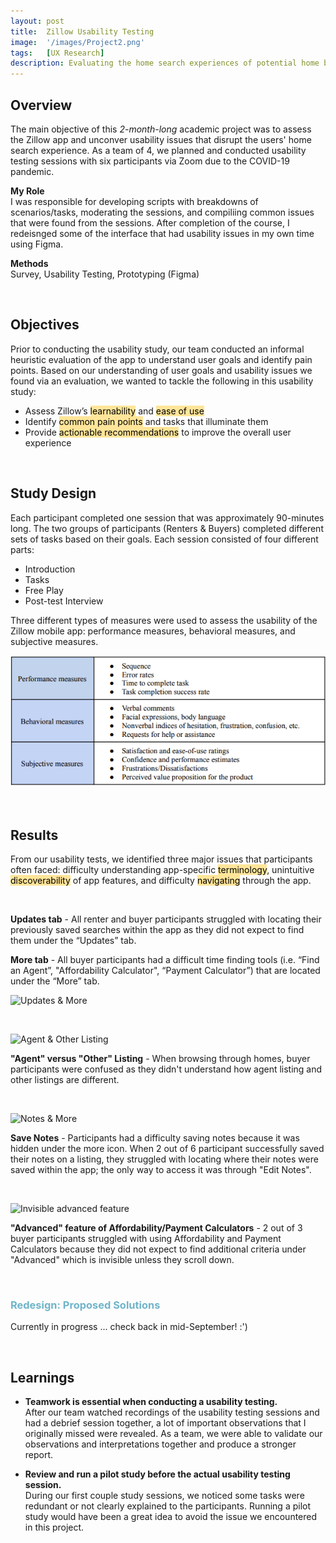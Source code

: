 ```yaml
---
layout: post
title:  Zillow Usability Testing
image:  '/images/Project2.png'
tags:   [UX Research]
description: Evaluating the home search experiences of potential home buyers/renters through usability testing
---
```

## Overview
The main objective of this *2-month-long* academic project was to assess the Zillow app and unconver usability issues that disrupt the users' home search experience. As a team of 4, we planned and conducted usability testing sessions with six participants via Zoom due to the COVID-19 pandemic.

**My Role** <br>
I was responsible for developing scripts with breakdowns of scenarios/tasks, moderating the sessions, and compiliing common issues that were found from the sessions. After completion of the course, I redeisnged some of the interface that had usability issues in my own time using Figma.

**Methods**<br>
Survey, Usability Testing, Prototyping (Figma)

<br>

## Objectives
Prior to conducting the usability study, our team conducted an informal heuristic evaluation of the app to understand user goals and identify pain points. Based on our understanding of user goals and usability issues we found via an evaluation, we wanted to tackle the following in this usability study:
* Assess Zillow’s <mark style="background-color: #FFE599">learnability</mark> and <mark style="background-color: #FFE599">ease of use</mark>
* Identify <mark style="background-color: #FFE599">common pain points</mark> and tasks that illuminate them
* Provide <mark style="background-color: #FFE599">actionable recommendations</mark> to improve the overall user experience

<br>

## Study Design
Each participant completed one session that was approximately 90-minutes long. The two groups of participants (Renters & Buyers) completed different sets of tasks based on their goals. Each session consisted of four different parts:
* Introduction
* Tasks
* Free Play
* Post-test Interview

Three different types of measures were used to assess the usability of the Zillow mobile app: performance measures, behavioral measures, and subjective measures.

<center><img src="/images/Measures.png" alt="Measures"></center> <br>

<br>

## Results
From our usability tests, we identified three major issues that participants often faced: difficulty understanding app-specific <mark style="background-color: #FFE599">terminology</mark>, unintuitive <mark style="background-color: #FFE599">discoverability</mark> of app features, and difficulty <mark style="background-color: #FFE599">navigating</mark> through the app. <br>

<br>

**Updates tab** - All renter and buyer participants struggled with locating their previously saved searches within the app as they did not expect to find them under the “Updates” tab.

**More tab** - All buyer participants had a difficult time finding tools (i.e. “Find an Agent”, "Affordability Calculator", “Payment Calculator”) that are located under the “More” tab. 

![Updates & More]({{site.baseurl}}/images/updates_more.jpeg)

<br>

![Agent & Other Listing]({{site.baseurl}}/images/listings.jpeg) 

**"Agent" versus "Other" Listing** - When browsing through homes, buyer participants were confused as they didn't understand how agent listing and other listings are different. 

<br>

![Notes & More]({{site.baseurl}}/images/notes_more.jpeg)

**Save Notes** - Participants had a difficulty saving notes because it was hidden under the more icon. When 2 out of 6 participant successfully saved their notes on a listing, they struggled with locating where their notes were saved within the app; the only way to access it was through "Edit Notes".

<br>

![Invisible advanced feature]({{site.baseurl}}/images/advanced.jpeg)

**"Advanced" feature of Affordability/Payment Calculators** - 2 out of 3 buyer participants struggled with using Affordability and Payment Calculators because they did not expect to find additional criteria under "Advanced" which is invisible unless they scroll down. <br>

<br>

### <span style="color: #6fb4ca;">Redesign: Proposed Solutions</span>
Currently in progress ... check back in mid-September! :')

<br>

## Learnings
* **Teamwork is essential when conducting a usability testing.** <br>
After our team watched recordings of the usability testing sessions and had a debrief session together, a lot of important observations that I originally missed were revealed. As a team, we were able to validate our observations and interpretations together and produce a stronger report.

* **Review and run a pilot study before the actual usability testing session.** <br>
During our first couple study sessions, we noticed some tasks were redundant or not clearly explained to the participants. Running a pilot study would have been a great idea to avoid the issue we encountered in this project.
